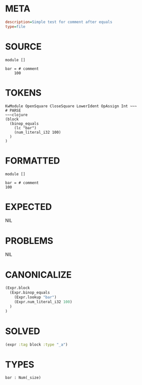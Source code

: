 # META
~~~ini
description=Simple test for comment after equals
type=file
~~~
# SOURCE
~~~roc
module []

bar = # comment
    100
~~~
# TOKENS
~~~text
KwModule OpenSquare CloseSquare LowerIdent OpAssign Int ~~~
# PARSE
~~~clojure
(block
  (binop_equals
    (lc "bar")
    (num_literal_i32 100)
  )
)
~~~
# FORMATTED
~~~roc
module []

bar = # comment
100
~~~
# EXPECTED
NIL
# PROBLEMS
NIL
# CANONICALIZE
~~~clojure
(Expr.block
  (Expr.binop_equals
    (Expr.lookup "bar")
    (Expr.num_literal_i32 100)
  )
)
~~~
# SOLVED
~~~clojure
(expr :tag block :type "_a")
~~~
# TYPES
~~~roc
bar : Num(_size)
~~~

